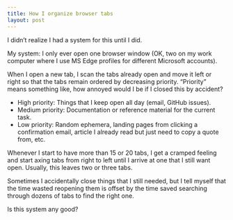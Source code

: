 ```yaml
---
title: How I organize browser tabs
layout: post
---
```


I didn’t realize I had a system for this until I did.

My system: I only ever open one browser window (OK, two on my work computer
where I use MS Edge profiles for different Microsoft accounts).

When I open a new tab, I scan the tabs already open and move it left or right so
that the tabs remain ordered by decreasing priority. “Priority” means something
like, how annoyed would I be if I closed this by accident?

- High priority: Things that I keep open all day (email, GitHub issues).
- Medium priority: Documentation or reference material for the current task.
- Low priority: Random ephemera, landing pages from clicking a confirmation
  email, article I already read but just need to copy a quote from, etc.

Whenever I start to have more than 15 or 20 tabs, I get a cramped feeling and
start axing tabs from right to left until I arrive at one that I still want
open. Usually, this leaves two or three tabs.

Sometimes I accidentally close things that I still needed, but I tell myself
that the time wasted reopening them is offset by the time saved searching
through dozens of tabs to find the right one.

Is this system any good?
